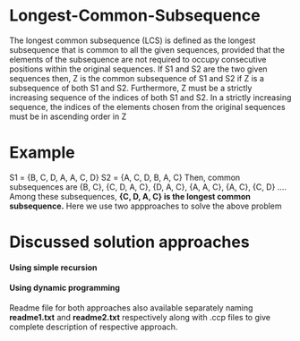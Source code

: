 # Longest-Common-Subsequence

The longest common subsequence (LCS) is defined as the longest subsequence that is common to all the given sequences, provided that the elements of the subsequence are not required to occupy consecutive positions within the original sequences.
If S1 and S2 are the two given sequences then, Z is the common subsequence of S1 and S2 if Z is a subsequence of both S1 and S2. Furthermore, Z must be a strictly increasing sequence of the indices of both S1 and S2.
In a strictly increasing sequence, the indices of the elements chosen from the original sequences must be in ascending order in Z
# Example

S1 = {B, C, D, A, A, C, D}
S2 = {A, C, D, B, A, C}
Then, common subsequences are {B, C}, {C, D, A, C}, {D, A, C}, {A, A, C}, {A, C}, {C, D} ….
Among these subsequences, **{C, D, A, C} is the longest common subsequence.**
Here we use two appproaches to solve the above problem 
# Discussed solution approaches
#### Using simple recursion
#### Using dynamic programming
Readme file for both approaches also available separately naming **readme1.txt** and **readme2.txt** respectively along with .ccp files to give complete description of respective approach.
